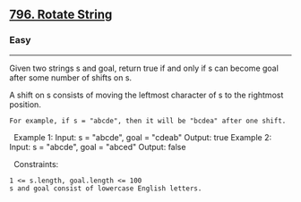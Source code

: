 <h2><a href="https://leetcode.com/problems/rotate-string/">796. Rotate String</a></h2><h3>Easy</h3><hr>Given two strings s and goal, return true if and only if s can become goal after some number of shifts on s.

A shift on s consists of moving the leftmost character of s to the rightmost position.


	For example, if s = "abcde", then it will be "bcdea" after one shift.


 
Example 1:
Input: s = "abcde", goal = "cdeab"
Output: true
Example 2:
Input: s = "abcde", goal = "abced"
Output: false

 
Constraints:


	1 <= s.length, goal.length <= 100
	s and goal consist of lowercase English letters.

